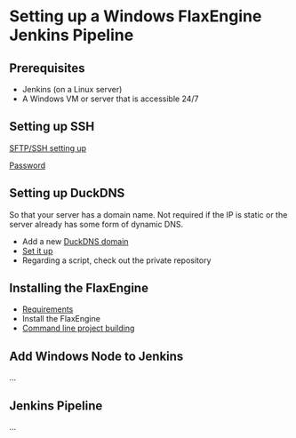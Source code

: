 # Setting up a Windows FlaxEngine Jenkins Pipeline

## Prerequisites

- Jenkins (on a Linux server)
- A Windows VM or server that is accessible 24/7



## Setting up SSH

[SFTP/SSH setting up](https://winscp.net/eng/docs/guide_windows_openssh_server#installing_sftp_ssh_server) 

[Password](https://raymii.org/s/tutorials/SSH_on_Windows_Server_2019.html#OpenSSH_server_configuration)

## Setting up DuckDNS

So that your server has a domain name. Not required if the IP is static or the server already has some form of dynamic DNS.

- Add a new [DuckDNS domain](https://www.duckdns.org/domains)
- [Set it up](https://www.duckdns.org/install.jsp)
- Regarding a script, check out the private repository

## Installing the FlaxEngine

- [Requirements](https://docs.flaxengine.com/manual/get-started/requirements.html)
- Install the FlaxEngine
- [Command line project building](https://docs.flaxengine.com/manual/editor/advanced/command-line-access.html)

## Add Windows Node to Jenkins

...

## Jenkins Pipeline

...
